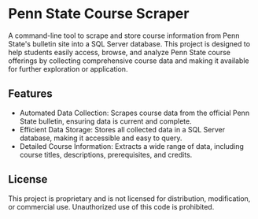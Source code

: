  # Penn State Course Scraper

A command-line tool to scrape and store course information from Penn State's bulletin site into a SQL Server database. This project is designed to help students easily access, browse, and analyze Penn State course offerings by collecting comprehensive course data and making it available for further exploration or application.

## Features

+ Automated Data Collection: Scrapes course data from the official Penn State bulletin, ensuring data is current and complete.
+ Efficient Data Storage: Stores all collected data in a SQL Server database, making it accessible and easy to query.
+ Detailed Course Information: Extracts a wide range of data, including course titles, descriptions, prerequisites, and credits.

## License

This project is proprietary and is not licensed for distribution, modification, or commercial use. Unauthorized use of this code is prohibited.
